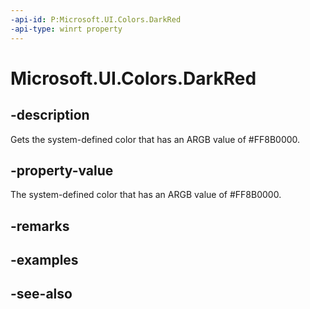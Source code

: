 ```yaml
---
-api-id: P:Microsoft.UI.Colors.DarkRed
-api-type: winrt property
---
```


<!-- Property syntax
public Windows.UI.Color DarkRed { get; }
-->

# Microsoft.UI.Colors.DarkRed

## -description

Gets the system-defined color that has an ARGB value of #FF8B0000.

## -property-value

The system-defined color that has an ARGB value of #FF8B0000.

## -remarks

## -examples

## -see-also
